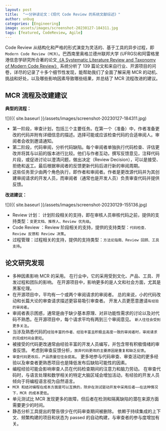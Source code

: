 ```yaml
---
layout: post
title:  "一分钟读论文：《现代 Code Review 的系统文献综述》"
author: unbug
categories: [Engineering]
image: assets/images/screenshot-20230127-184311.jpg
tags: [featured, CodeReview, Agile]
---
```

Code Review 从结构化和严格的形式演变为灵活的、基于工具的异步过程，即` Modern Code Review (MCR)`。巴西南里奥格兰德州联邦大学 (UFRGS)和阿雷格里港信息学研究所合著的论文[《A Systematic Literature Review and Taxonomy of Modern Code Review》][paper1-url] 系统分析了 139 篇论文和来自行业、开源项目的问卷，详尽的记录了十多个细节性发现，能帮助我们了全面了解采用 MCR 的动机、挑战和好处，以及哪些影响因素导致哪些结果，并总结了 MCR 流程改进的建议。

## MCR 流程及改建建议
**典型的流程：**

![]({{ site.baseurl }}/assets/images/screenshot-20230127-184311.jpg)

- 第⼀阶段，审查计划，包括三个主要任务。在第⼀个（准备）中，作者准备更改的代码并附有详细信息的描述。选择可能或应该检查代码的合适审阅⼈。审阅者会收到邀请通知。
- 第⼆阶段，代码审阅，分析代码缺陷。每个审阅者单独执⾏代码检查、评估更改并将其与以前的版本进⾏⽐较。他们与作者互动，撰写反馈意⻅，注释代码⽚段，或促进讨论以澄清问题，做出决定（Review Decision），可以是接受、拒绝和返⼯。最后根据审阅者的反馈更新代码后进⾏新的审阅周期。
- 这些任务⾄少由两个⻆⾊执⾏，即作者和审阅者。作者是更改源代码并为其创建审阅请求的开发⼈员，⽽审阅者（通常也是开发⼈员）负责审查代码并提供反馈。


**改进建议：**

![]({{ site.baseurl }}/assets/images/screenshot-20230129-155136.jpg)

- Review 计划： 计划阶段相关的⽀持，即在审核⼈员审核代码之前，提供的⽀持类型：`变更⽂档、推荐人、Review 优先级`。
- Code Review ：Review 阶段相关的⽀持，提供的⽀持类型：`代码检查、Review 反馈和 Review 决策`。
- 过程管理：过程相关的支持，提供的⽀持类型：`方法论指南、Review 回顾、工具支持`。

## 论文研究发现
- 多种因素影响 MCR 的采用。 在行业中，它的采用受到文化、产品、工具、开发过程和团队的影响。 在开源项目中，影响更多的是人文和社会方面，尤其是黑客伦理。
- 在开源项目中，平均有一个或两个审阅请求的审阅者。 总的来说，小的代码改动和长篇大论的审查请求描述更容易吸引审查者。 开发人员更愿意邀请`有经验的审阅者`。
- 审阅者表示困惑，通常是由于缺少基本原理、对非功能性需求的讨论以及对代码不熟悉。在开源项目中，每个请求平均有两到三个审阅意见。 `新人往往会受到更多关注`。
- 当涉及熟悉代码的`经验丰富的作者、经验丰富且积极且高度一致的审阅者时，审阅请求的完成时间会更短`。 
- 被接受的代码更改通常由经验丰富的开发人员编写，并包含带有积极情绪的审查反馈。 考虑到审查反馈分析，`放弃代码更改的主要原因是重复和缺乏反馈`。
- `审查代码更改后，产品质量往往会提高`。 更多地参与代码审查、审查活动的更多经验以及审查者更熟悉项目也是降低发布后缺陷可能性的因素。
- 编程经验可能会影响审查人员在代码检查期间的注意力和脑力劳动。 在审查代码时，与语言处理和数学相关的特定大脑区域会增加活动，有经验的开发人员倾向于将编程语言视为自然语言。
- `MCR 和结对编程在成本方面是可以互换的，除非在测试驱动开发中采用后者——在这种情况下，MCR 的成本更低`。 
- 单元测试比 MCR 发现更多的故障，但后者在检测和隔离缺陷的潜在来源方面需要更少的时间。
- 静态分析工具提出的警告很少在代码审查期间被删除。 依赖于持续集成的上下文、频繁构建的项目和状态为 passed 的自动构建，与审查者的参与度增加有关。


[paper1-url]: https://arxiv.org/pdf/2103.08777.pdf 